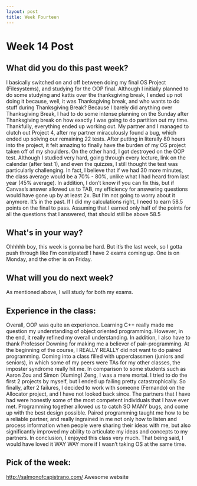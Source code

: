 ```yaml
---
layout: post
title: Week Fourteen
---
```


<h1> Week 14 Post </h1>
<h2>What did you do this past week? </h2>
 I basically switched on and off between doing my final OS Project (Filesystems), and studying for the OOP final. Although I initially planned to do some studying and kattis over the thanksgiving break, I ended up not doing it because, well, it was Thanksgiving break, and who wants to do stuff during Thanksgiving Break? Because I barely did anything over Thanksgiving Break, I had to do some intense planning on the Sunday after Thanksgiving break on how exactly I was going to do partition out my time. Thankfully, everything ended up working out. My partner and I managed to clutch out Project 4, after my partner miraculously found a bug, which ended up solving our remaining 22 tests. After putting in literally 80 hours into the project, it felt amazing to finally have the burden of my OS project taken off of my shoulders. On the other hand, I got destroyed on the OOP test. Although I studied very hard, going through every lecture, link on the calendar (after test 1), and even the quizzes, I still thought the test was particularly challenging. In fact, I believe that if we had 30 more minutes, the class average would be a 70% - 80%, unlike what I had heard from last year (45% average). In addition, I don’t know if you can fix this, but if Canvas’s answer allowed us to TAB, my efficiency for answering questions would have gone up by at least 2x. But I’m not going to worry about it anymore. It’s in the past. If I did my calculations right, I need to earn 58.5 points on the final to pass. Assuming that I earned only half of the points for all the questions that I answered, that should still be above 58.5
<h2>What's in your way?</h2>
Ohhhhh boy, this week is gonna be hard. But it’s the last week, so I gotta push through like I’m constipated! I have 2 exams coming up. One is on Monday, and the other is on Friday.
<h2>What will you do next week?</h2>
As mentioned above, I will study for both my exams. 
<h2>Experience in the class:</h2>
Overall, OOP was quite an experience. Learning C++ really made me question my understanding of object oriented programming. However, in the end, it really refined my overall understanding. In addition, I also have to thank Professor Downing for making me a believer of pair-programming. At the beginning of the course, I REALLY REALLY did not want to do paired programming. Coming into a class filled with upperclassmen (juniors and seniors), in which some of my peers were TAs for my other classes, the imposter syndrome really hit me. In comparison to some students such as Aaron Zou and Simon (Xuming) Zeng, I was a mere mortal. I tried to do the first 2 projects by myself, but I ended up failing pretty catastrophically. So finally, after 2 failures, I decided to work with someone (Fernando) on the Allocator project, and I have not looked back since. The partners that I have had were honestly some of the most competent individuals that I have ever met. Programming together allowed us to catch SO MANY bugs, and come up with the best design possible. Paired programming taught me how to be a reliable partner, and really ingrained in me not only how to listen and process information when people were sharing their ideas with me, but also significantly improved my ability to articulate my ideas and concepts to my partners.
In conclusion, I enjoyed this class very much. That being said, I would have loved it WAY WAY more if I wasn’t taking OS at the same time.
<h2>Pick of the week:</h2>
<a href = "http://salmonofcapistrano.com/ "> http://salmonofcapistrano.com/</a>
Awesome website
